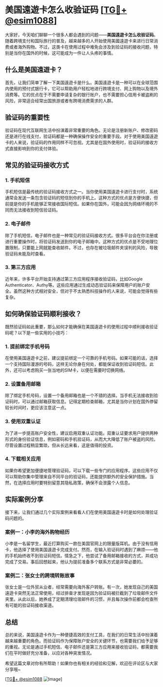 # 美国遠遊卡怎么收验证码 [[TG💪+ @esim1088](https://t.me/s/esim1088)]

大家好，今天咱们聊聊一个很多人都会遇到的问题——**美国遠遊卡怎么收验证码**。随着跨境支付和国际旅行的普及，越来越多的人开始使用美國遠遊卡来进行日常消费或者海外购物。不过，这类卡在使用过程中难免会涉及到验证码的接收问题，特别是当你在国外的时候，这可能成为一件让人头疼的事情。

## 什么是美国遠遊卡？

首先，让我们简单了解一下美国遠遊卡是什么。美国遠遊卡是一种可以在全球范围内使用的预付式银行卡，它可以帮助用户轻松地进行跨境支付、网上购物以及境外消费等。它的优点在于不需要申请复杂的银行账户，也不需要担心信用卡被盗刷的风险，非常适合经常出国旅游或者有跨境消费需求的人群。

## 验证码的重要性

验证码在现代互联网生活中扮演着非常重要的角色。无论是注册新账户、修改密码还是进行在线支付，验证码都是一种确保操作安全的重要手段。对于使用美国遠遊卡的人来说，验证码的作用同样不可忽视。尤其是在国外使用时，验证码的接收方式直接影响到你的支付体验。

## 常见的验证码接收方式

### 1. 手机短信

手机短信是最传统的验证码接收方式之一。当你使用美国遠遊卡进行支付时，系统通常会发送一条包含验证码的短信到你的手机上。这种方式的优点是方便快捷，但前提是你的手机能够正常接收国际短信。如果你在国外，可能会因为网络环境的不同而无法接收到短信验证码。

### 2. 电子邮件

除了手机短信，电子邮件也是一种常见的验证码接收方式。很多平台会在你注册或进行重要操作时，将验证码发送到你的电子邮箱中。这种方式的优点是不受地理位置限制，只要能上网就能查收邮件。不过，也存在被垃圾邮件夹误判的风险，导致验证码未能及时查看。

### 3. 第三方应用

近年来，许多平台开始支持通过第三方应用程序接收验证码，比如Google Authenticator、Authy等。这些应用通过生成动态验证码来保障用户的账户安全。虽然这种方式相对安全，但对于不太熟悉科技操作的人来说，可能会觉得有些复杂。

## 如何确保验证码顺利接收？

既然验证码如此重要，那么如何才能确保在美国遠遊卡的使用过程中顺利接收验证码呢？以下是一些实用的小技巧：

### 1. 提前绑定手机号码

在使用美国遠遊卡之前，建议提前绑定一个可靠的手机号码。如果可能的话，选择一个支持国际漫游的号码，这样无论你身在何处，都能保证收到验证码短信。此外，还可以考虑购买一张当地的SIM卡，以便在需要时切换网络。

### 2. 设置备用邮箱

除了绑定手机号码，设置一个备用邮箱也是一个不错的选择。当手机无法接收到验证码时，可以通过邮箱获取信息。记得定期检查邮箱，尤其是当你计划在国外停留较长时间时，更应该注意这一点。

### 3. 使用双重认证

为了进一步提高账户安全性，建议启用双重认证功能。双重认证要求用户提供两种形式的身份验证信息，例如密码和手机验证码，从而大大降低了账户被盗的风险。尽管设置过程稍显繁琐，但从长远来看，这是值得的投资。

### 4. 下载相关应用

如果你希望更加便捷地管理验证码，可以下载一些专门的应用程序。这些应用不仅可以帮助你集中管理来自不同平台的验证码，还能提供额外的安全保护措施。当然，在选择应用时要特别留意其隐私政策，确保不会泄露个人信息。

## 实际案例分享

接下来，让我们通过几个实际案例来看看人们在使用美国遠遊卡时是如何处理验证码问题的。

### 案例一：小李的海外购物经历

小李是一名留学生，最近打算购买一款在美国官网上的限量版耳机。由于没有信用卡，他选择了使用美国遠遊卡完成支付。然而，在输入验证码时遇到了麻烦——他的手机始终收不到验证码短信。情急之下，他尝试了备用邮箱接收的方式，并成功完成了交易。事后回想起来，他认为提前准备多个联系方式是非常必要的。

### 案例二：张女士的跨境转账故事

张女士是一位外贸从业者，经常需要向海外客户转账。有一次，她发现自己的美国遠遊卡突然无法正常使用，经过排查才发现是因为验证码被拦截到了垃圾邮件文件夹里。从此以后，她养成了定期清理垃圾邮件的习惯，并且每次操作前都会检查所有可能的验证码接收渠道。

## 总结

总的来说，美国遠遊卡作为一种便捷高效的支付工具，在我们的日常生活中扮演着越来越重要的角色。而验证码作为保障账户安全的关键环节，也需要我们给予足够的重视。无论是通过手机短信、电子邮件还是第三方应用来接收验证码，都需要我们在平时做好充分准备，以应对各种突发情况。

希望这篇文章对你有所帮助！如果你也有相关的经验和见解，欢迎在评论区与大家分享哦~

[[TG💪+ @esim1088](https://t.me/s/esim1088) ![Image](https://i.postimg.cc/4NQfJmqS/Snipaste-2025-05-13-00-14-12.png)]